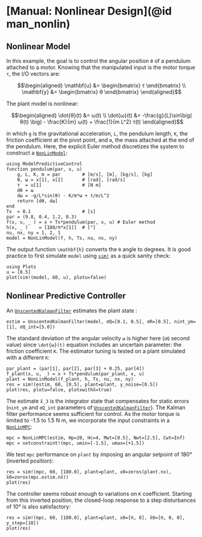 # [Manual: Nonlinear Design](@id man_nonlin)

## Nonlinear Model

In this example, the goal is to control the angular position ``θ`` of a pendulum
attached to a motor. Knowing that the manipulated input is the motor torque ``τ``, the I/O
vectors are:

```math
\begin{aligned}
    \mathbf{u} &= \begin{bmatrix} τ \end{bmatrix} \\
    \mathbf{y} &= \begin{bmatrix} θ \end{bmatrix}
\end{aligned}
```

The plant model is nonlinear:

```math
\begin{aligned}
    \dot{θ}(t) &= ω(t)                                                                    \\
    \dot{ω}(t) &= -\frac{g}{L}\sin\big( θ(t) \big) - \frac{K}{m} ω(t) + \frac{1}{m L^2} τ(t)
\end{aligned}
```

in which ``g`` is the gravitational acceleration, ``L``, the pendulum length, ``K``, the
friction coefficient at the pivot point, and ``m``, the mass attached at the end of the
pendulum. Here, the explicit Euler method discretizes the system to construct a
[`NonLinModel`](@ref):

```@example 1
using ModelPredictiveControl
function pendulum(par, x, u)
    g, L, K, m = par        # [m/s], [m], [kg/s], [kg]
    θ, ω = x[1], x[2]       # [rad], [rad/s]
    τ  = u[1]               # [N m]
    dθ = ω
    dω = -g/L*sin(θ) - K/m*ω + τ/m/L^2
    return [dθ, dω]
end
Ts  = 0.1                   # [s]
par = (9.8, 0.4, 1.2, 0.3)
f(x, u, _ ) = x + Ts*pendulum(par, x, u) # Euler method
h(x, _ )    = [180/π*x[1]]  # [°]
nu, nx, ny = 1, 2, 1
model = NonLinModel(f, h, Ts, nu, nx, ny)
```

The output function ``\mathbf{h}`` converts the ``θ`` angle to degrees. It is good practice
to first simulate `model` using [`sim!`](@ref) as a quick sanity check:

```@example 1
using Plots
u = [0.5]
plot(sim!(model, 60, u), plotu=false)
```

## Nonlinear Predictive Controller

An [`UnscentedKalmanFilter`](@ref) estimates the plant state :

```@example 1
estim = UnscentedKalmanFilter(model, σQ=[0.1, 0.5], σR=[0.5], nint_ym=[1], σQ_int=[5.0])
```

The standard deviation of the angular velocity ``ω`` is higher here (`σQ` second value)
since ``\dot{ω}(t)`` equation includes an uncertain parameter: the friction coefficient
``K``. The estimator tuning is tested on a plant simulated with a different ``K``:

```@example 1
par_plant = (par[1], par[2], par[3] + 0.25, par[4])
f_plant(x, u, _) = x + Ts*pendulum(par_plant, x, u)
plant = NonLinModel(f_plant, h, Ts, nu, nx, ny)
res = sim!(estim, 60, [0.5], plant=plant, y_noise=[0.5])
plot(res, plotu=false, plotxwithx̂=true)
```

The estimate ``x̂_3`` is the integrator state that compensates for static errors (`nint_ym`
and `σQ_int` parameters of [`UnscentedKalmanFilter`](@ref)). The Kalman filter performance
seems sufficient for control. As the motor torque is limited to -1.5 to 1.5 N m, we
incorporate the input constraints in a [`NonLinMPC`](@ref):

```@example 1
mpc = NonLinMPC(estim, Hp=20, Hc=4, Mwt=[0.5], Nwt=[2.5], Cwt=Inf)
mpc = setconstraint!(mpc, umin=[-1.5], umax=[+1.5])
```

We test `mpc` performance on `plant` by imposing an angular setpoint of 180° (inverted
position):

```@example 1
res = sim!(mpc, 60, [180.0], plant=plant, x0=zeros(plant.nx), x̂0=zeros(mpc.estim.nx̂))
plot(res)
```

The controller seems robust enough to variations on ``K`` coefficient. Starting from this
inverted position, the closed-loop response to a step disturbances of 10° is also
satisfactory:

```@example 1
res = sim!(mpc, 60, [180.0], plant=plant, x0=[π, 0], x̂0=[π, 0, 0], y_step=[10])
plot(res)
```
